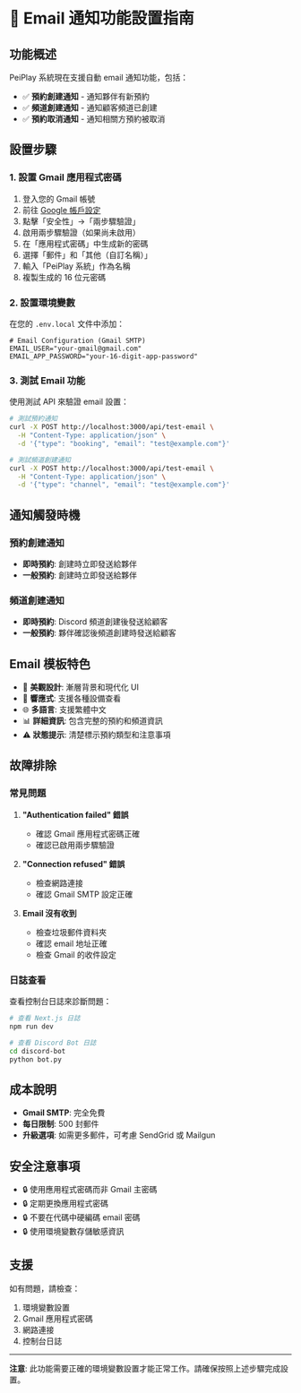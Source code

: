 # 📧 Email 通知功能設置指南

## 功能概述

PeiPlay 系統現在支援自動 email 通知功能，包括：

- ✅ **預約創建通知** - 通知夥伴有新預約
- ✅ **頻道創建通知** - 通知顧客頻道已創建
- ✅ **預約取消通知** - 通知相關方預約被取消

## 設置步驟

### 1. 設置 Gmail 應用程式密碼

1. 登入您的 Gmail 帳號
2. 前往 [Google 帳戶設定](https://myaccount.google.com/)
3. 點擊「安全性」→「兩步驟驗證」
4. 啟用兩步驟驗證（如果尚未啟用）
5. 在「應用程式密碼」中生成新的密碼
6. 選擇「郵件」和「其他（自訂名稱）」
7. 輸入「PeiPlay 系統」作為名稱
8. 複製生成的 16 位元密碼

### 2. 設置環境變數

在您的 `.env.local` 文件中添加：

```env
# Email Configuration (Gmail SMTP)
EMAIL_USER="your-gmail@gmail.com"
EMAIL_APP_PASSWORD="your-16-digit-app-password"
```

### 3. 測試 Email 功能

使用測試 API 來驗證 email 設置：

```bash
# 測試預約通知
curl -X POST http://localhost:3000/api/test-email \
  -H "Content-Type: application/json" \
  -d '{"type": "booking", "email": "test@example.com"}'

# 測試頻道創建通知
curl -X POST http://localhost:3000/api/test-email \
  -H "Content-Type: application/json" \
  -d '{"type": "channel", "email": "test@example.com"}'
```

## 通知觸發時機

### 預約創建通知
- **即時預約**: 創建時立即發送給夥伴
- **一般預約**: 創建時立即發送給夥伴

### 頻道創建通知
- **即時預約**: Discord 頻道創建後發送給顧客
- **一般預約**: 夥伴確認後頻道創建時發送給顧客

## Email 模板特色

- 🎨 **美觀設計**: 漸層背景和現代化 UI
- 📱 **響應式**: 支援各種設備查看
- 🌐 **多語言**: 支援繁體中文
- 📊 **詳細資訊**: 包含完整的預約和頻道資訊
- ⚠️ **狀態提示**: 清楚標示預約類型和注意事項

## 故障排除

### 常見問題

1. **"Authentication failed" 錯誤**
   - 確認 Gmail 應用程式密碼正確
   - 確認已啟用兩步驟驗證

2. **"Connection refused" 錯誤**
   - 檢查網路連接
   - 確認 Gmail SMTP 設定正確

3. **Email 沒有收到**
   - 檢查垃圾郵件資料夾
   - 確認 email 地址正確
   - 檢查 Gmail 的收件設定

### 日誌查看

查看控制台日誌來診斷問題：

```bash
# 查看 Next.js 日誌
npm run dev

# 查看 Discord Bot 日誌
cd discord-bot
python bot.py
```

## 成本說明

- **Gmail SMTP**: 完全免費
- **每日限制**: 500 封郵件
- **升級選項**: 如需更多郵件，可考慮 SendGrid 或 Mailgun

## 安全注意事項

- 🔒 使用應用程式密碼而非 Gmail 主密碼
- 🔒 定期更換應用程式密碼
- 🔒 不要在代碼中硬編碼 email 密碼
- 🔒 使用環境變數存儲敏感資訊

## 支援

如有問題，請檢查：
1. 環境變數設置
2. Gmail 應用程式密碼
3. 網路連接
4. 控制台日誌

---

**注意**: 此功能需要正確的環境變數設置才能正常工作。請確保按照上述步驟完成設置。
